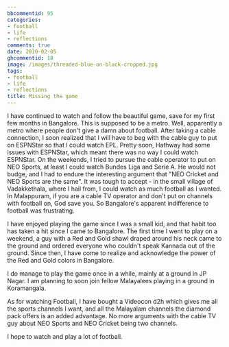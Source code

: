 ```yaml
---
bbcommentid: 95
categories:
- football
- life
- reflections
comments: true
date: 2010-02-05
ghcommentid: 18
image: /images/threaded-blue-on-black-cropped.jpg
tags:
- football
- life
- reflections
title: Missing the game
---
```


I have continued to watch and follow the beautiful game, save for my first few months in Bangalore. This is supposed to be a metro. Well, apparently a metro where people don't give a damn about football. After taking a cable connection, I soon realized that I will have to beg with the cable guy to put on ESPNStar so that I could watch EPL. Pretty soon, Hathway had some issues with ESPNStar, which meant there was no way I could watch ESPNStar. On the weekends, I tried to pursue the cable operator to put on NEO Sports, at least I could watch Bundes Liga and Serie A. He would not budge, and I had to endure the interesting argument that "NEO Cricket and NEO Sports are the same". It was tough to accept - in the small village of Vadakkethala, where I hail from, I could watch as much football as I wanted. In Malappuram, if you are a cable TV operator and don't put on channels with football on, God save you. So Bangalore's apparent indifference to football was frustrating.

I have enjoyed playing the game since I was a small kid, and that habit too has taken a hit since I came to Bangalore. The first time I went to play on a weekend, a guy with a Red and Gold shawl draped around his neck came to the ground and ordered everyone who couldn't speak Kannada out of the ground. Since then, I have come to realize and acknowledge the power of the Red and Gold colors in Bangalore.

I do manage to play the game once in a while, mainly at a ground in JP Nagar. I am planning to soon join fellow Malayalees playing in a ground in Koramangala.

As for watching Football, I have bought a Videocon d2h which gives me all the sports channels I want, and all the Malayalam channels the diamond pack offers is an added advantage. No more arguments with the cable TV guy about NEO Sports and NEO Cricket being two channels.

I hope to watch and play a lot of football.